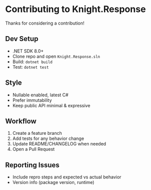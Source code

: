 # Contributing to Knight.Response

Thanks for considering a contribution!

## Dev Setup
- .NET SDK 8.0+
- Clone repo and open `Knight.Response.sln`
- Build: `dotnet build`
- Test: `dotnet test`

## Style
- Nullable enabled, latest C#
- Prefer immutability
- Keep public API minimal & expressive

## Workflow
1. Create a feature branch
2. Add tests for any behavior change
3. Update README/CHANGELOG when needed
4. Open a Pull Request

## Reporting Issues
- Include repro steps and expected vs actual behavior
- Version info (package version, runtime)